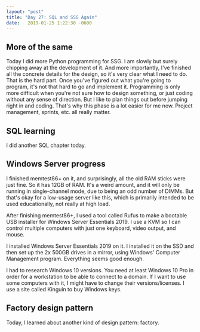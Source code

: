 ```yaml
---
layout: "post"
title: "Day 27: SQL and SSG Again"
date:   2019-01-25 1:22:30 -0600
---
```


## More of the same

Today I did more Python programming for SSG. I am slowly but surely chipping away at the development of it. And more importantly, I've finished all the concrete details for the design, so it's very clear what I need to do. That is the hard part. Once you've figured out what you're going to program, it's not that hard to go and implement it. Programming is only more difficult when you're not sure how to design something, or just coding without any sense of direction. But I like to plan things out before jumping right in and coding. That's why this phase is a lot easier for me now. Project management, sprints, etc. all really matter.

## SQL learning

I did another SQL chapter today. 

## Windows Server progress

I finished memtest86+ on it, and surprisingly, all the old RAM sticks were just fine. So it has 12GB of RAM. It's a weird amount, and it will only be running in single-channel mode, due to being an odd number of DIMMs. But that's okay for a low-usage server like this, which is primarily intended to be used educationally, not really at high load.

After finishing memtest86+, I used a tool called Rufus to make a bootable USB installer for Windows Server Essentials 2019. I use a KVM so I can control multiple computers with just one keyboard, video output, and mouse. 

I installed Windows Server Essentials 2019 on it. I installed it on the SSD and then set up the 2x 500GB drives in a mirror, using Windows' Computer Management program. Everything seems good enough.

I had to research Windows 10 versions. You need at least Windows 10 Pro in order for a workstation to be able to connect to a domain. If I want to use some computers with it, I might have to change their versions/licenses. I use a site called Kinguin to buy Windows keys. 

## Factory design pattern

Today, I learned about another kind of design pattern: factory.

